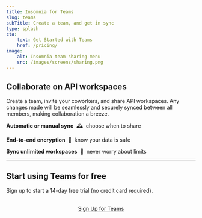```yaml
---
title: Insomnia for Teams
slug: teams
subTitle: Create a team, and get in sync
type: splash
cta:
    text: Get Started with Teams
    href: /pricing/
image: 
    alt: Insomnia team sharing menu
    src: /images/screens/sharing.png
---
```


## Collaborate on API workspaces

Create a team, invite your coworkers, and share API workspaces. Any 
changes made will be seamlessly and securely synced between all members, 
making collaboration a breeze.

**Automatic or manual sync** &nbsp;&#128368;&nbsp; choose when to share

**End-to-end encryption** &nbsp;&#128272;&nbsp; know your data is safe

**Sync unlimited workspaces** &nbsp;&#128640;&nbsp; never worry about limits

---

## Start using Teams for free

Sign up to start a 14-day free trial (no credit card required).

<p style="text-align:center">
<br>
<a class="button" href="/pricing/">Sign Up for Teams</a>
</p>
